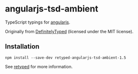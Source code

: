 # angularjs-tsd-ambient

TypeScript typings for [angularjs](http://angularjs.org).

Originally from [DefinitelyTyped](https://github.com/DefinitelyTyped/DefinitelyTyped) (licensed under the MIT license).

## Installation

```
npm install --save-dev retyped-angularjs-tsd-ambient-1.5
```

See [retyped](https://github.com/retyped/retyped) for more information.